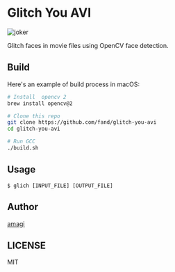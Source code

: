 # Glitch You AVI

![joker](https://user-images.githubusercontent.com/1403842/89371328-03be1100-d71e-11ea-860f-6c29cf19b34a.gif)

Glitch faces in movie files using OpenCV face detection.

## Build

Here's an example of build process in macOS:

```bash
# Install  opencv 2
brew install opencv@2

# Clone this repo
git clone https://github.com/fand/glitch-you-avi
cd glitch-you-avi

# Run GCC
./build.sh
```

## Usage

```
$ glich [INPUT_FILE] [OUTPUT_FILE]
```

## Author

[amagi](https://twitter.com/amagitakayosi)

## LICENSE

MIT
